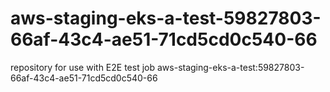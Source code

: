 # aws-staging-eks-a-test-59827803-66af-43c4-ae51-71cd5cd0c540-66
repository for use with E2E test job aws-staging-eks-a-test:59827803-66af-43c4-ae51-71cd5cd0c540-66
